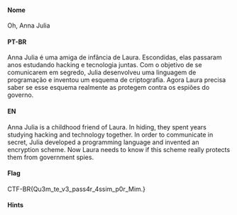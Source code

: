 #### Nome

Oh, Anna Julia

#### PT-BR

Anna Julia é uma amiga de infância de Laura. Escondidas, elas passaram anos
estudando hacking e tecnologia juntas. Com o objetivo de se comunicarem em segredo,
Julia desenvolveu uma linguagem de programação e inventou um esquema de
criptografia. Agora Laura precisa saber se esse esquema realmente as protegem
contra os espiões do governo.

#### EN

Anna Julia is a childhood friend of Laura. In hiding, they spent years studying
hacking and technology together. In order to communicate in secret, Julia developed a
programming language and invented an encryption scheme. Now Laura needs to know
if this scheme really protects them from government spies.

#### Flag

CTF-BR{Qu3m_te_v3_pass4r_4ssim_p0r_Mim.}

#### Hints

